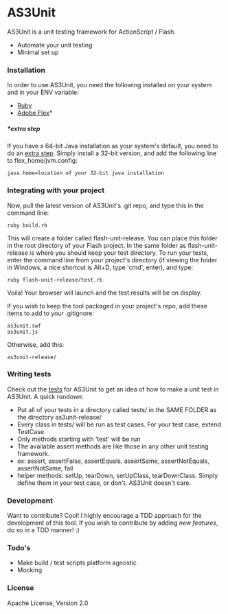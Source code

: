 # AS3Unit

AS3Unit is a unit testing framework for ActionScript / Flash.

  - Automate your unit testing
  - Minimal set up

### Installation

In order to use AS3Unit, you need the following installed on your system and in your ENV variable:

- [Ruby](https://www.ruby-lang.org/en/downloads/)
- [Adobe Flex](http://www.adobe.com/devnet/flex/flex-sdk-download.html)*
 
##### *extra step

If you have a 64-bit Java installation as your system's default, you need to do an [extra step](http://tipila.com/tips/79/cannot-find-jvm-error-in-mxmlc-windows-64bit). Simply install a 32-bit version, and add the following line to flex_home/jvm.config:
```
java.home=location of your 32-bit java installation
```
### Integrating with your project

Now, pull the latest version of AS3Unit's .git repo, and type this in the command line:
```
ruby build.rb
```

This will create a folder called flash-unit-release. You can place this folder in the root directory of your Flash project. In the same folder as flash-unit-release is where you should keep your test directory. To run your tests, enter the command line from your project's directory (if viewing the folder in Windows, a nice shortcut is Alt+D, type 'cmd', enter), and type:
```
ruby flash-unit-release/test.rb
```

Voila! Your browser will launch and the test results will be on display.

If you wish to keep the tool packaged in your project's repo, add these items to add to your .gitignore:
```
as3unit.swf
as3unit.js
```

Otherwise, add this:
```
as3unit-release/
```

### Writing tests

Check out the [tests](test/) for AS3Unit to get an idea of how to make a unit test in AS3Unit. A quick rundown:
 * Put all of your tests in a directory called tests/ in the SAME FOLDER as the directory as3unit-release/
 * Every class in tests/ will be run as test cases. For your test case, extend TestCase.
 * Only methods starting with 'test' will be run
 * The available assert methods are like those in any other unit testing framework.
 * ex: assert, assertFalse, assertEquals, assertSame, assertNotEquals, assertNotSame, fail
 * helper methods: setUp, tearDown, setUpClass, tearDownClass. Simply define them in your test case, or don't. AS3Unit doesn't care.

### Development

Want to contribute? Cool! I highly encourage a TDD approach for the development of this tool. If you wish to contribute by adding *new features*, do so in a TDD manner! :)

### Todo's

 - Make build / test scripts platform agnostic
 - Mocking

### License

Apache License, Version 2.0
